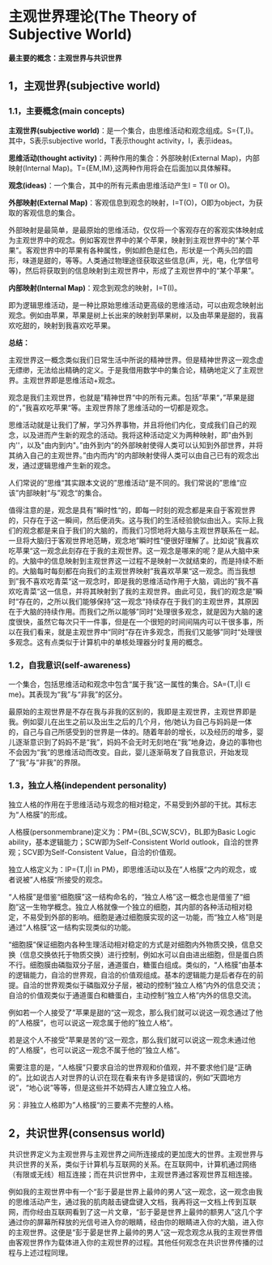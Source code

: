 # 主观世界理论(The Theory of Subjective World)



**最主要的概念：主观世界与共识世界**



## 1，主观世界(subjective world)

### 1.1，主要概念(main concepts)

**主观世界(subjective world)**：是一个集合，由思维活动和观念组成。S={T,I}。其中，S表示subjective world，T表示thought activity，I，表示ideas。

**思维活动(thought activity)**：两种作用的集合：外部映射(External Map)，内部映射(Internal Map)。T={EM,IM},这两种作用将会在后面加以具体解释。

**观念(ideas)**：一个集合，其中的所有元素由思维活动产生I = T(I or O)。

**外部映射(External Map)**：客观信息到观念的映射，I=T(O)，O即为object，为获取的客观信息的集合。

外部映射是最简单，是最原始的思维活动，仅仅将一个客观存在的客观实体映射成为主观世界中的观念。例如客观世界中的某个苹果，映射到主观世界中的“某个苹果”。客观世界中的苹果有各种属性，例如颜色是红色，形状是一个两头凹的圆形，味道是甜的，等等。人类通过物理途径获取这些信息(声，光，电，化学信号等)，然后将获取到的信息映射到主观世界中，形成了主观世界中的“某个苹果”。

**内部映射(Internal Map)**：观念到观念的映射，I=T(I)。

即为逻辑思维活动，是一种比原始思维活动更高级的思维活动，可以由观念映射出观念。例如由苹果，苹果是树上长出来的映射到苹果树，以及由苹果是甜的，我喜欢吃甜的，映射到我喜欢吃苹果。

**总结：**

主观世界这一概念类似我们日常生活中所说的精神世界。但是精神世界这一观念虚无缥缈，无法给出精确的定义。于是我借用数学中的集合论，精确地定义了主观世界。主观世界即是思维活动+观念。

观念是我们主观世界，也就是”精神世界“中的所有元素。包括”苹果“，”苹果是甜的“，”我喜欢吃苹果“等。主观世界除了思维活动的一切都是观念。

思维活动就是让我们了解，学习外界事物，并且将他们内化，变成我们自己的观念，以及进而产生新的观念的活动。我将这种活动定义为两种映射，即"由外到内''，以及"由内到内"。”由外到内“的外部映射使得人类可以认知到外部世界，并将其纳入自己的主观世界。”由内而内“的内部映射使得人类可以由自己已有的观念出发，通过逻辑思维产生新的观念。

人们常说的”思维“其实跟本文说的”思维活动“是不同的。我们常说的”思维“应该”内部映射“与”观念“的集合。

值得注意的是，观念是具有”瞬时性“的，即每一时刻的观念都是来自于客观世界的，只存在于这一瞬间，然后便消失。这与我们的生活经验貌似由出入。实际上我们的观念都是来自于我们的大脑的，而我们习惯地将大脑与主观世界联系在一起。一旦将大脑归于客观世界地范畴，观念地”瞬时性“便很好理解了。比如说”我喜欢吃苹果“这一观念此刻存在于我的主观世界。这一观念是哪来的呢？是从大脑中来的。大脑中的信息映射到主观世界这一过程不是映射一次就结束的，而是持续不断的。大脑每时每刻都在向我们的主观世界映射”我喜欢苹果“这一观念。而当我想到”我不喜欢吃青菜“这一观念时，即是我的思维活动作用于大脑，调出的”我不喜欢吃青菜“这一信息，并将其映射到了我的主观世界。由此可见，我们的观念是”瞬时“存在的，之所以我们能够保持”这一观念“持续存在于我们的主观世界，其原因在于大脑的持续作用。而我们之所以能够”同时“处理很多观念，就是因为大脑的速度很快，虽然它每次只干一件事，但是在一个很短的时间间隔内可以干很多事，所以在我们看来，就是主观世界中“同时”存在许多观念，而我们又能够”同时“处理很多观念。这有点类似于计算机中的单核处理器分时复用的概念。

### **1.2，自我意识(self-awareness)**

一个集合，包括思维活动和观念中包含“属于我”这一属性的集合。SA={T,I|I ∈ me}。其表现为“我”与“非我”的区分。

最原始的主观世界是不存在我与非我的区别的，我即是主观世界，主观世界即是我。例如婴儿在出生之前以及出生之后的几个月，他/她认为自己与妈妈是一体的，自己与自己所感受到的世界是一体的。随着年龄的增长，以及经历的增多，婴儿逐渐意识到了妈妈不是“我”，妈妈不会无时无刻地在“我”地身边，身边的事物也不会因为“我”的思维活动而改变。自此，婴儿逐渐萌发了自我意识，开始发现了“我”与“非我”的界限。

### 1.3，独立人格(independent personality)

独立人格的作用在于思维活动与观念的相对稳定，不易受到外部的干扰。其标志为“人格膜”的形成。

人格膜(personmembrane)定义为：PM={BL,SCW,SCV}，BL即为Basic Logic ability，基本逻辑能力；SCW即为Self-Consistent World outlook，自洽的世界观；SCV即为Self-Consistent Value，自洽的价值观。

独立人格定义为：IP={T,I|I in PM}，即思维活动以及在”人格膜“之内的观念，或者说被”人格膜“所接受的观念。

“人格膜”是借鉴“细胞膜”这一结构命名的，“独立人格”这一概念也是借鉴了“细胞”这一生物学概念。独立人格就像一个独立的细胞，其内部的各种活动相对稳定，不易受到外部的影响。细胞是通过细胞膜实现的这一功能，而“独立人格”则是通过“人格膜”这一结构实现类似的功能。

“细胞膜”保证细胞内各种生理活动相对稳定的方式是对细胞内外物质交换，信息交换（信息交换依托于物质交换）进行控制，例如水可以自由进出细胞，但是蛋白质不行。细胞膜由磷脂双分子层，通道蛋白，糖蛋白组成。类似的，“人格膜”由基本的逻辑能力，自洽的世界观，自洽的价值观组成。基本的逻辑能力是后者存在的前提。自洽的世界观类似于磷脂双分子层，被动的控制“独立人格”内外的信息交流；自洽的价值观类似于通道蛋白和糖蛋白，主动控制“独立人格”内外的信息交流。

例如若一个人接受了”苹果是甜的“这一观念，那么我们就可以说这一观念通过了他的”人格膜“，也可以说这一观念属于他的”独立人格“。

若是这个人不接受”苹果是苦的“这一观念，那么我们就可以说这一观念未通过他的”人格膜“，也可以说这一观念不属于他的”独立人格“。

需要注意的是，“人格膜”只要求自洽的世界观和价值观，并不要求他们是“正确的”。比如说古人对世界的认识在现在看来有许多是错误的，例如“天圆地方说”，“地心说”等等，但是这些并不妨碍古人建立独立人格。

另：非独立人格即为”人格膜“的三要素不完整的人格。



## 2，共识世界(consensus world)

共识世界定义为主观世界与主观世界之间所连接成的更加庞大的世界。主观世界与共识世界的关系，类似于计算机与互联网的关系。在互联网中，计算机通过网络（有限或无线）相互连接；而在共识世界中，主观世界通过客观世界互相连接。

例如我的主观世界中有一个“彭于晏是世界上最帅的男人”这一观念，这一观念由我的思维活动产生，通过我的肌肉敲击键盘键入文档，我再将这一文档上传到互联网，而你经由互联网看到了这一片文章，“彭于晏是世界上最帅的额男人”这几个字通过你的屏幕所释放的光信号进入你的眼睛，经由你的眼睛进入你的大脑，进入你的主观世界。这便是“彭于晏是世界上最帅的男人”这一观念观念从我的主观世界借由客观世界作为载体进入你的主观世界的过程。其他任何观念在共识世界传播的过程与上述过程同理。

